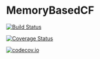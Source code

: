 # MemoryBasedCF

[![Build Status](https://travis-ci.org/filipebraida/MemoryBasedCF.jl.svg?branch=master)](https://travis-ci.org/filipebraida/MemoryBasedCF.jl)

[![Coverage Status](https://coveralls.io/repos/filipebraida/MemoryBasedCF.jl/badge.svg?branch=master&service=github)](https://coveralls.io/github/filipebraida/MemoryBasedCF.jl?branch=master)

[![codecov.io](http://codecov.io/github/filipebraida/MemoryBasedCF.jl/coverage.svg?branch=master)](http://codecov.io/github/filipebraida/MemoryBasedCF.jl?branch=master)
